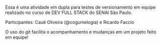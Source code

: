 Essa é uma atividade em dupla para testes de versionamento em equipe realizado no curso de DEV FULL STACK do SENAI São Paulo.

Participantes: Cauê Oliveira (@cogumelogia) e Ricardo Faccio

O uso do git facilita o acompanhamento e mudanças em um projeto feito em equipe!